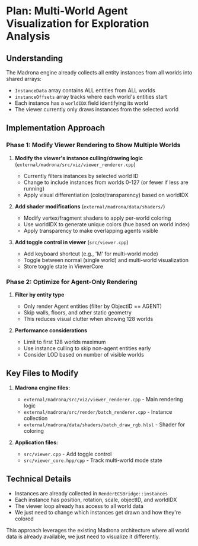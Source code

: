 # Plan: Multi-World Agent Visualization for Exploration Analysis

## Understanding
The Madrona engine already collects all entity instances from all worlds into shared arrays:
- `InstanceData` array contains ALL entities from ALL worlds
- `instanceOffsets` array tracks where each world's entities start
- Each instance has a `worldIDX` field identifying its world
- The viewer currently only draws instances from the selected world

## Implementation Approach

### Phase 1: Modify Viewer Rendering to Show Multiple Worlds
1. **Modify the viewer's instance culling/drawing logic** (`external/madrona/src/viz/viewer_renderer.cpp`)
   - Currently filters instances by selected world ID
   - Change to include instances from worlds 0-127 (or fewer if less are running)
   - Apply visual differentiation (color/transparency) based on worldIDX

2. **Add shader modifications** (`external/madrona/data/shaders/`)
   - Modify vertex/fragment shaders to apply per-world coloring
   - Use worldIDX to generate unique colors (hue based on world index)
   - Apply transparency to make overlapping agents visible

3. **Add toggle control in viewer** (`src/viewer.cpp`)
   - Add keyboard shortcut (e.g., 'M' for multi-world mode)
   - Toggle between normal (single world) and multi-world visualization
   - Store toggle state in ViewerCore

### Phase 2: Optimize for Agent-Only Rendering
1. **Filter by entity type**
   - Only render Agent entities (filter by ObjectID == AGENT)
   - Skip walls, floors, and other static geometry
   - This reduces visual clutter when showing 128 worlds

2. **Performance considerations**
   - Limit to first 128 worlds maximum
   - Use instance culling to skip non-agent entities early
   - Consider LOD based on number of visible worlds

## Key Files to Modify
1. **Madrona engine files:**
   - `external/madrona/src/viz/viewer_renderer.cpp` - Main rendering logic
   - `external/madrona/src/render/batch_renderer.cpp` - Instance collection
   - `external/madrona/data/shaders/batch_draw_rgb.hlsl` - Shader for coloring

2. **Application files:**
   - `src/viewer.cpp` - Add toggle control
   - `src/viewer_core.hpp/cpp` - Track multi-world mode state

## Technical Details
- Instances are already collected in `RenderECSBridge::instances`
- Each instance has position, rotation, scale, objectID, and worldIDX
- The viewer loop already has access to all world data
- We just need to change which instances get drawn and how they're colored

This approach leverages the existing Madrona architecture where all world data is already available, we just need to visualize it differently.